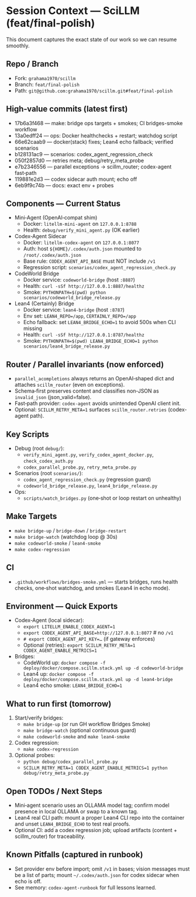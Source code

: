 # Session Context — SciLLM (feat/final-polish)

This document captures the exact state of our work so we can resume smoothly.

## Repo / Branch
- Fork: `grahama1970/scillm`
- Branch: `feat/final-polish`
- Path: `git@github.com:grahama1970/scillm.git#feat/final-polish`

## High‑value commits (latest first)
- 17b6a3f468 — make: bridge ops targets + smokes; CI bridges-smoke workflow
- 13a0edff24 — ops: Docker healthchecks + restart; watchdog script
- 66e62caab9 — docker(stack) fixes; Lean4 echo fallback; verified scenarios
- b128131ac9 — scenarios: codex_agent_regression_check
- 050f2857d0 — retries meta; debug/retry_meta_probe
- e7b2346556 — parallel exceptions → scillm_router; codex-agent fast‑path
- 119881e2d3 — codex sidecar auth mount; echo off
- 6eb9f9c74b — docs: exact env + probes

## Components — Current Status
- Mini‑Agent (OpenAI‑compat shim)
  - Docker: `litellm-mini-agent` on `127.0.0.1:8788`
  - Health: `debug/verify_mini_agent.py` (OK earlier)
- Codex‑Agent Sidecar
  - Docker: `litellm-codex-agent` on `127.0.0.1:8077`
  - Auth: host `${HOME}/.codex/auth.json` mounted to `/root/.codex/auth.json`
  - Base rule: `CODEX_AGENT_API_BASE` must NOT include `/v1`
  - Regression script: `scenarios/codex_agent_regression_check.py`
- CodeWorld Bridge
  - Docker service: `codeworld-bridge` (host `:8887`)
  - Health: `curl -sSf http://127.0.0.1:8887/healthz`
  - Smoke: `PYTHONPATH=$(pwd) python scenarios/codeworld_bridge_release.py`
- Lean4 (Certainly) Bridge
  - Docker service: `lean4-bridge` (host `:8787`)
  - Env set: `LEAN4_REPO=/app`, `CERTAINLY_REPO=/app`
  - Echo fallback: set `LEAN4_BRIDGE_ECHO=1` to avoid 500s when CLI missing
  - Health: `curl -sSf http://127.0.0.1:8787/healthz`
  - Smoke: `PYTHONPATH=$(pwd) LEAN4_BRIDGE_ECHO=1 python scenarios/lean4_bridge_release.py`

## Router / Parallel invariants (now enforced)
- `parallel_acompletions` always returns an OpenAI‑shaped dict and attaches `scillm_router` (even on exceptions).
- Schema‑first preserves content and classifies non‑JSON as `invalid_json` (json_valid=false).
- Fast‑path provider: `codex-agent` avoids unintended OpenAI client init.
- Optional: `SCILLM_RETRY_META=1` surfaces `scillm_router.retries` (codex-agent path).

## Key Scripts
- Debug (root `debug/`):
  - `verify_mini_agent.py`, `verify_codex_agent_docker.py`, `check_codex_auth.py`
  - `codex_parallel_probe.py`, `retry_meta_probe.py`
- Scenarios (root `scenarios/`):
  - `codex_agent_regression_check.py` (regression guard)
  - `codeworld_bridge_release.py`, `lean4_bridge_release.py`
- Ops:
  - `scripts/watch_bridges.py` (one‑shot or loop restart on unhealthy)

## Make Targets
- `make bridge-up` / `bridge-down` / `bridge-restart`
- `make bridge-watch` (watchdog loop @ 30s)
- `make codeworld-smoke` / `lean4-smoke`
- `make codex-regression`

## CI
- `.github/workflows/bridges-smoke.yml` — starts bridges, runs health checks, one‑shot watchdog, and smokes (Lean4 in echo mode).

## Environment — Quick Exports
- Codex‑Agent (local sidecar):
  - `export LITELLM_ENABLE_CODEX_AGENT=1`
  - `export CODEX_AGENT_API_BASE=http://127.0.0.1:8077`   # no `/v1`
  - `# export CODEX_AGENT_API_KEY=…` (if gateway enforces)
  - Optional (retries): `export SCILLM_RETRY_META=1 CODEX_AGENT_ENABLE_METRICS=1`
- Bridges:
  - CodeWorld up: `docker compose -f deploy/docker/compose.scillm.stack.yml up -d codeworld-bridge`
  - Lean4 up: `docker compose -f deploy/docker/compose.scillm.stack.yml up -d lean4-bridge`
  - Lean4 echo smoke: `LEAN4_BRIDGE_ECHO=1`

## What to run first (tomorrow)
1) Start/verify bridges:
   - `make bridge-up` (or run GH workflow Bridges Smoke)
   - `make bridge-watch` (optional continuous guard)
   - `make codeworld-smoke` and `make lean4-smoke`
2) Codex regression:
   - `make codex-regression`
3) Optional probes:
   - `python debug/codex_parallel_probe.py`
   - `SCILLM_RETRY_META=1 CODEX_AGENT_ENABLE_METRICS=1 python debug/retry_meta_probe.py`

## Open TODOs / Next Steps
- Mini‑agent scenario uses an OLLAMA model tag; confirm model presence in local OLLAMA or swap to a known tag.
- Lean4 real CLI path: mount a proper Lean4 CLI repo into the container and unset `LEAN4_BRIDGE_ECHO` to test real proofs.
- Optional CI: add a codex regression job; upload artifacts (content + scillm_router) for traceability.

## Known Pitfalls (captured in runbook)
- Set provider env before import; omit `/v1` in bases; vision messages must be a list of parts; mount `~/.codex/auth.json` for codex sidecar when echo is off.
- See memory: `codex-agent-runbook` for full lessons learned.


